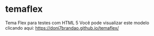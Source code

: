 # temaflex
Tema Flex para testes com HTML 5
Você pode visualizar este modelo clicando aqui: https://doni7brandao.github.io/temaflex/
